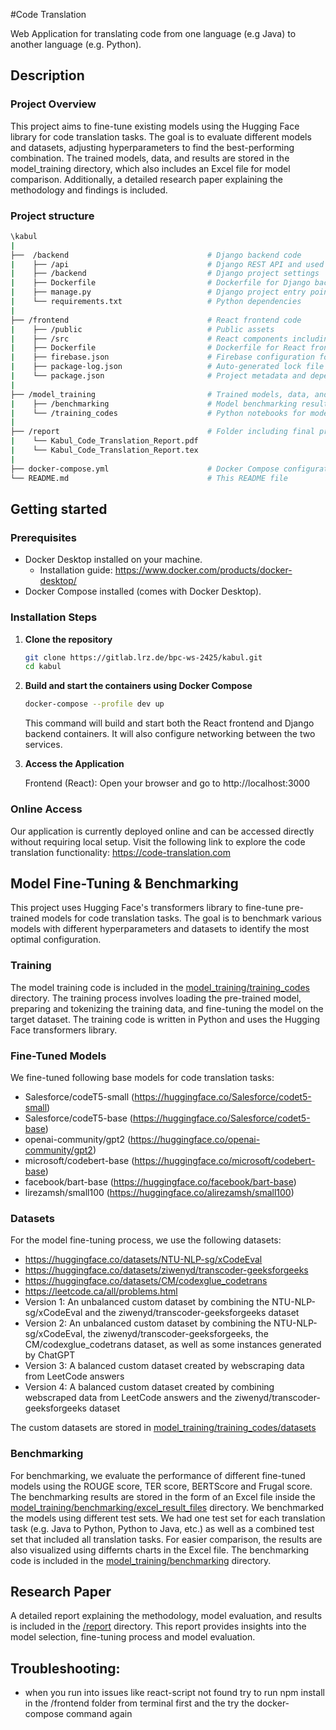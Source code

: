 #Code Translation

Web Application for translating code from one language (e.g Java) to another language (e.g. Python).

## Description

### Project Overview
This project aims to fine-tune existing models using the Hugging Face library for code translation tasks. The goal is to evaluate different models and datasets, adjusting hyperparameters to find the best-performing combination. The trained models, data, and results are stored in the model_training directory, which also includes an Excel file for model comparison. Additionally, a detailed research paper explaining the methodology and findings is included.

### Project structure
```Bash
\kabul
|
├──  /backend                               # Django backend code
|    ├── /api                               # Django REST API and used model for translation           
|    ├── /backend                           # Django project settings  
|    ├── Dockerfile                         # Dockerfile for Django backend
|    ├── manage.py                          # Django project entry point
|    └── requirements.txt                   # Python dependencies
|
├── /frontend                               # React frontend code    
|    ├── /public                            # Public assets
|    ├── /src                               # React components including App.js and App.css for the UI
|    ├── Dockerfile                         # Dockerfile for React frontend
|    ├── firebase.json                      # Firebase configuration for hosting and rewrites 
|    ├── package-log.json                   # Auto-generated lock file for dependencies, ensures consistent installs
|    └── package.json                       # Project metadata and dependencies for the React frontend
|
├── /model_training                         # Trained models, data, and results
|    ├── /benchmarking                      # Model benchmarking results and code used for evaluation    
|    └── /training_codes                    # Python notebooks for model training
|  
├── /report                                 # Folder including final project paper
|    └── Kabul_Code_Translation_Report.pdf
|    └── Kabul_Code_Translation_Report.tex
|    
├── docker-compose.yml                      # Docker Compose configuration for local setup
└── README.md                               # This README file
```

## Getting started

### Prerequisites
- Docker Desktop installed on your machine.
  - Installation guide: https://www.docker.com/products/docker-desktop/ 
- Docker Compose installed (comes with Docker Desktop).

### Installation Steps
1. **Clone the repository**
    ```bash
    git clone https://gitlab.lrz.de/bpc-ws-2425/kabul.git
    cd kabul
    ```

2. **Build and start the containers using Docker Compose**
    ```bash
    docker-compose --profile dev up
    ```
    This command will build and start both the React frontend and Django backend containers. It will also configure networking between the two services.

3. **Access the Application**
    
    Frontend (React): Open your browser and go to http://localhost:3000

### Online Access
Our application is currently deployed online and can be accessed directly without requiring local setup.
Visit the following link to explore the code translation functionality: https://code-translation.com

## Model Fine-Tuning & Benchmarking

This project uses Hugging Face's transformers library to fine-tune pre-trained models for code translation tasks. The goal is to benchmark various models with different hyperparameters and datasets to identify the most optimal configuration.

### Training
The model training code is included in the [model_training/training_codes](https://gitlab.lrz.de/bpc-ws-2425/kabul/-/tree/main/model_training/training_codes) directory. The training process involves loading the pre-trained model, preparing and tokenizing the training data, and fine-tuning the model on the target dataset. The training code is written in Python and uses the Hugging Face transformers library.

### Fine-Tuned Models
We fine-tuned following base models for code translation tasks:
- Salesforce/codeT5-small (https://huggingface.co/Salesforce/codet5-small)
- Salesforce/codeT5-base (https://huggingface.co/Salesforce/codet5-base)
- openai-community/gpt2 (https://huggingface.co/openai-community/gpt2)
- microsoft/codebert-base (https://huggingface.co/microsoft/codebert-base)
- facebook/bart-base (https://huggingface.co/facebook/bart-base)
- lirezamsh/small100 (https://huggingface.co/alirezamsh/small100)

### Datasets
For the model fine-tuning process, we use the following datasets:
- https://huggingface.co/datasets/NTU-NLP-sg/xCodeEval
- https://huggingface.co/datasets/ziwenyd/transcoder-geeksforgeeks
- https://huggingface.co/datasets/CM/codexglue_codetrans
- https://leetcode.ca/all/problems.html
- Version 1: An unbalanced custom dataset by combining the NTU-NLP-sg/xCodeEval and the ziwenyd/transcoder-geeksforgeeks dataset
- Version 2: An unbalanced custom dataset by combining the NTU-NLP-sg/xCodeEval, the ziwenyd/transcoder-geeksforgeeks, the CM/codexglue_codetrans dataset, as well as some instances generated by ChatGPT 
- Version 3: A balanced custom dataset created by webscraping data from LeetCode answers 
- Version 4: A balanced custom dataset created by combining webscraped data from LeetCode answers and the ziwenyd/transcoder-geeksforgeeks dataset


The custom datasets are stored in [model_training/training_codes/datasets](https://gitlab.lrz.de/bpc-ws-2425/kabul/-/tree/main/model_training/training_codes/datasets?ref_type=heads)

### Benchmarking
For benchmarking, we evaluate the performance of different fine-tuned models using the ROUGE score, TER score, BERTScore and Frugal score. The benchmarking results are stored in the form of an Excel file inside the [model_training/benchmarking/excel_result_files](https://gitlab.lrz.de/bpc-ws-2425/kabul/-/tree/main/model_training/benchmarking/excel_result_files?ref_type=heads) directory. 
We benchmarked the models using different test sets. We had one test set for each translation task (e.g. Java to Python, Python to Java, etc.) as well as a combined test set that included all translation tasks.
For easier comparison, the results are also visualized using differnts charts in the Excel file.
The benchmarking code is included in the [model_training/benchmarking](https://gitlab.lrz.de/bpc-ws-2425/kabul/-/tree/main/model_training/benchmarking?ref_type=heads) directory.
## Research Paper
A detailed report explaining the methodology, model evaluation, and results is included in the  [/report](https://gitlab.lrz.de/bpc-ws-2425/kabul/-/tree/main/report?ref_type=heads) directory. This report provides insights into the model selection, fine-tuning process and model evaluation.

## Troubleshooting: 
- when you run into issues like react-script not found try to run npm install in the /frontend folder from terminal first and the try the docker-compose command again 

